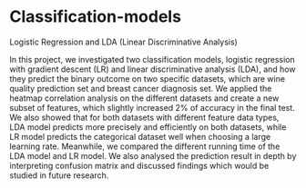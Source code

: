 # Classification-models
Logistic Regression and LDA (Linear Discriminative Analysis)

In this project, we investigated two classification models, logistic regression with gradient descent (LR) and linear discriminative analysis (LDA), and how they predict the binary outcome on two specific datasets, which are wine quality prediction set and breast cancer diagnosis set. We applied the heatmap correlation analysis on the different datasets and create a new subset of features, which slightly increased 2% of accuracy in the final test. We also showed that for both datasets with different feature data types, LDA model predicts more precisely and efficiently on both datasets, while LR model predicts the categorical dataset well when choosing a large learning rate. Meanwhile, we compared the different running time of the LDA model and LR model.  We also analysed the prediction result in depth by interpreting confusion matrix and discussed findings which would be studied in future research. 
